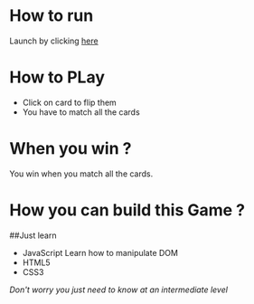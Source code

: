 How to run
============================

Launch by clicking [here](https://ceoatbetrworld.github.io/memorygame/)

How to PLay
============================

* Click on card to flip them
* You have to match all the cards

When you win ?
============================
You win when you match all the cards.

How you can build this Game ?
============================

##Just learn
 
* JavaScript Learn how to manipulate DOM
* HTML5
* CSS3
  
_Don't worry you just need to know at an intermediate level_
